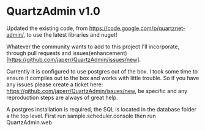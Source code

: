 QuartzAdmin v1.0
====================================

Updated the existing code, from https://code.google.com/p/quartznet-admin/, to use the latest libraries and nuget! 

Whatever the community wants to add to this project I'll incorporate, through pull requests and issues(enhancement)[https://github.com/japerr/QuartzAdmin/issues/new].

Currently it is configured to use postgres out of the box. I took some time to ensure it compiles out to the box and works with little trouble. So if you have any issues please create a ticket here: https://github.com/japerr/QuartzAdmin/issues/new, be specific and any reproduction steps are always of great help.

A postgres installation is required, the SQL is located in the database folder a the top level. First run sample.scheduler.console then run QuartzAdmin.web